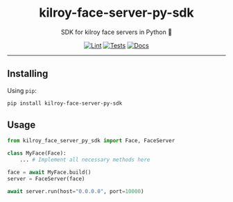 <h1 align="center">kilroy-face-server-py-sdk</h1>

<div align="center">

SDK for kilroy face servers in Python 🧰

[![Lint](https://github.com/kilroybot/kilroy-face-server-py-sdk/actions/workflows/lint.yaml/badge.svg)](https://github.com/kilroybot/kilroy-face-server-py-sdk/actions/workflows/lint.yaml)
[![Tests](https://github.com/kilroybot/kilroy-face-server-py-sdk/actions/workflows/test-multiplatform.yaml/badge.svg)](https://github.com/kilroybot/kilroy-face-server-py-sdk/actions/workflows/test-multiplatform.yaml)
[![Docs](https://github.com/kilroybot/kilroy-face-server-py-sdk/actions/workflows/docs.yaml/badge.svg)](https://github.com/kilroybot/kilroy-face-server-py-sdk/actions/workflows/docs.yaml)

</div>

---

## Installing

Using `pip`:

```sh
pip install kilroy-face-server-py-sdk
```

## Usage

```python
from kilroy_face_server_py_sdk import Face, FaceServer

class MyFace(Face):
    ... # Implement all necessary methods here

face = await MyFace.build()
server = FaceServer(face)

await server.run(host="0.0.0.0", port=10000)
```
